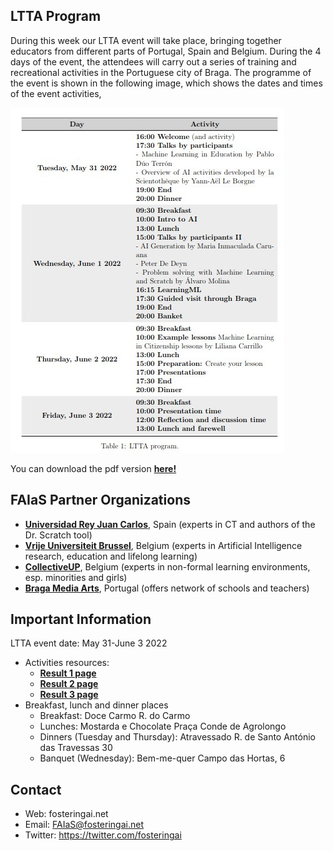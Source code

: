 ## LTTA Program

During this week our LTTA event will take place, bringing together educators from different parts of Portugal, Spain and Belgium. During the 4 days of the event, the attendees will carry out a series of training and recreational activities in the Portuguese city of Braga. The programme of the event is shown in the following image, which shows the dates and times of the event activities,

![](ltta_program.jpg)

You can download the pdf version [**here!**](https://fosteringai.github.io/post/ltta_program/LTTA_program.pdf)


## FAIaS Partner Organizations

- [**Universidad Rey Juan Carlos**](https://fosteringai.github.io/partners/urjc/), Spain (experts in CT and authors of the Dr. Scratch tool)
- [**Vrije Universiteit Brussel**](https://fosteringai.github.io/partners/vub/), Belgium (experts in Artificial Intelligence research, education and lifelong learning)
- [**CollectiveUP**](https://fosteringai.github.io/partners/collectiveup/), Belgium (experts in non-formal learning environments, esp. minorities and girls)
- [**Braga Media Arts**](https://fosteringai.github.io/partners/teatro/), Portugal (offers network of schools and teachers)


## Important Information

LTTA event date: May 31-June 3 2022
- Activities resources:
	- [**Result 1 page**](https://fosteringai.github.io/project/result1/)
	- [**Result 2 page**](https://fosteringai.github.io/project/result2/)
	- [**Result 3 page**](https://fosteringai.github.io/project/result3/)
- Breakfast, lunch and dinner places
	- Breakfast: Doce Carmo R. do Carmo
	- Lunches: Mostarda e Chocolate Praça Conde de Agrolongo
	- Dinners (Tuesday and Thursday): Atravessado R. de Santo António das Travessas 30
	- Banquet (Wednesday): Bem-me-quer Campo das Hortas, 6


## Contact

- Web: fosteringai.net
- Email: FAIaS@fosteringai.net
- Twitter: https://twitter.com/fosteringai

